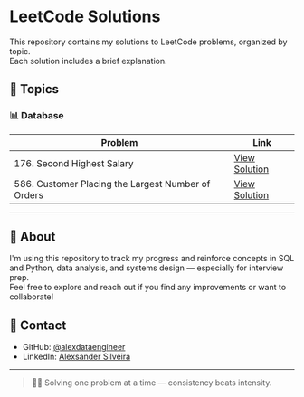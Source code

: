 # LeetCode Solutions

This repository contains my solutions to LeetCode problems, organized by topic.  
Each solution includes a brief explanation.

## 🧠 Topics

### 📊 Database

| Problem | Link |
|--------|------|
| 176. Second Highest Salary | [View Solution](https://github.com/alexdataengineer/leetcode/tree/master/0176-second-highest-salary) |
| 586. Customer Placing the Largest Number of Orders | [View Solution](https://github.com/alexdataengineer/leetcode/tree/master/0586-customer-placing-the-largest-number-of-orders) |

---

## 📌 About

I'm using this repository to track my progress and reinforce concepts in SQL and Python, data analysis, and systems design — especially for interview prep.  
Feel free to explore and reach out if you find any improvements or want to collaborate!

## 🚀 Contact

- GitHub: [@alexdataengineer](https://github.com/alexdataengineer)
- LinkedIn: [Alexsander Silveira](https://www.linkedin.com/in/alexsander-silveira/)

---

> 🧑‍💻 Solving one problem at a time — consistency beats intensity.
